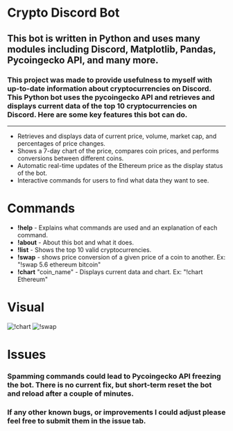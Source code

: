 # Crypto Discord Bot


## This bot is written in Python and uses many modules including Discord, Matplotlib, Pandas, Pycoingecko API, and many more.


### This project was made to provide usefulness to myself with up-to-date information about cryptocurrencies on Discord. This Python bot uses the pycoingecko API and retrieves and displays current data of the top 10 cryptocurrencies on Discord. Here are some key features this bot can do.
<hr>


* Retrieves and displays data of current price, volume, market cap, and percentages of price changes.
* Shows a 7-day chart of the price, compares coin prices, and performs conversions between different coins. 
* Automatic real-time updates of the Ethereum price as the display status of the bot.
* Interactive commands for users to find what data they want to see.



# Commands
* **!help** - Explains what commands are used and an explanation of each command.
* **!about** - About this bot and what it does.
* **!list** -  Shows the top 10 valid cryptocurrencies.
* **!swap** - shows price conversion of a given price of a coin to another. Ex: "!swap 5.6 ethereum bitcoin"
* **!chart** "coin_name" - Displays current data and chart. Ex: "!chart Ethereum"

# Visual
![!chart](https://www.simpleimageresizer.com/_uploads/photos/c585a264/chart_1_400x400.png)
![!swap](https://www.simpleimageresizer.com/_uploads/photos/c585a264/swap_1_400x400.png)

# Issues

### Spamming commands could lead to Pycoingecko API freezing the bot. There is no current fix, but short-term reset the bot and reload after a couple of minutes. 

### If any other known bugs, or improvements I could adjust please feel free to submit them in the issue tab.
